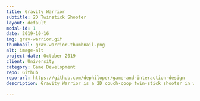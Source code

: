 ```yaml
---
title: Gravity Warrior
subtitle: 2D Twinstick Shooter
layout: default
modal-id: 1
date: 2019-10-16
img: grav-warrior.gif
thumbnail: grav-warrior-thumbnail.png
alt: image-alt
project-date: October 2019
client: University
category: Game Development
repo: Github
repo-url: https://github.com/dephiloper/game-and-interaction-design
description: Gravity Warrior is a 2D couch-coop twin-stick shooter in which the player controls one of four characters (called Gravity Warrior), which is equipped with a jet pack and a plasma gun. Besides controlling the Warrior and firing the plasma gun, gravity is the core mechanics of the game. The gravitational force is generated by the asteroids in the game and influences both the player and his projectiles.

---
```

